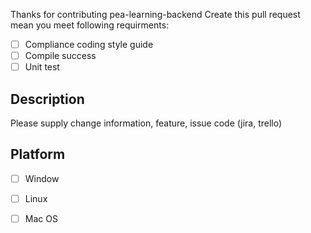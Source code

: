 Thanks for contributing pea-learning-backend
Create this pull request mean you meet following requirments:
- [ ] Compliance coding style guide
- [ ] Compile success
- [ ] Unit test

## Description
Please supply change information, feature, issue code (jira, trello) 

## Platform
- [ ] Window
- [ ] Linux
- [ ] Mac OS

